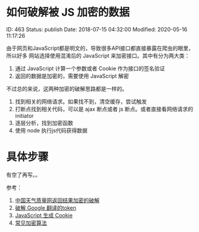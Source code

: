 # 如何破解被 JS 加密的数据


ID: 463
Status: publish
Date: 2018-07-15 04:32:00
Modified: 2020-05-16 11:17:26


由于网页和JavaScript都是明文的，导致很多API接口都直接暴露在爬虫的眼里，所以好多
网站选择使用混淆后的 JavaScript 来加密接口。其中有分为两大类：

1. 通过 JavaScript 计算一个参数或者 Cookie 作为接口的签名验证
2. 返回的数据是加密的，需要使用 JavaScript 解密

不过总的来说，这两种加密的破解思路都是一样的。

1. 找到相关的网络请求。如果找不到，清空缓存，尝试触发
2. 打断点找到相关代码，可以是 ajax 断点或者 js 断点。或者直接看网络请求的
   initiator
3. 逐层分析，找到加密函数
4. 使用 node 执行js代码获得数据

# 具体步骤

有空了再写。。

参考：

1. [中国天气质量网返回结果加密的破解](https://cuiqingcai.com/5024.html)
2. [破解 Google 翻译的token](https://zhuanlan.zhihu.com/p/32139007)
3. [JavaScript 生成 Cookie](https://github.com/jhao104/spider/tree/master/PyV8%E7%A0%B4%E8%A7%A3JS%E5%8A%A0%E5%AF%86Cookie)
4. [常见加密算法](http://liehu.tass.com.cn/archives/1016)